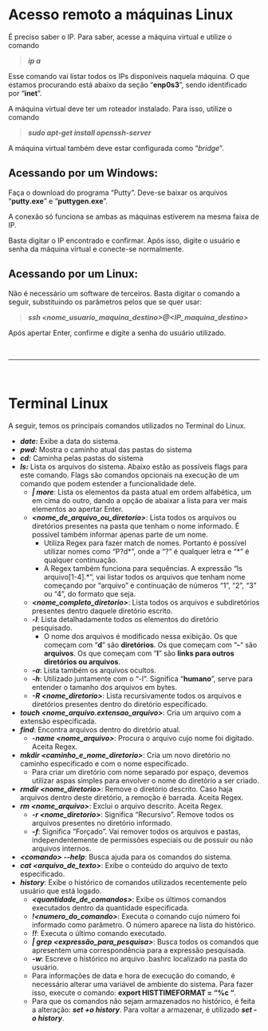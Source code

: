 # **Acesso remoto a máquinas Linux**

É preciso saber o IP. Para saber, acesse a máquina virtual e utilize o comando

> ***ip a***

Esse comando vai listar todos os IPs disponíveis naquela máquina. O que estamos procurando está abaixo da seção “**enp0s3**”, sendo identificado por “**inet**”.

A máquina virtual deve ter um roteador instalado. Para isso, utilize o comando

> ***sudo apt-get install openssh-server***

A máquina virtual também deve estar configurada como “*bridge*”.

## **Acessando por um Windows:**

Faça o download do programa “Putty”. Deve-se baixar os arquivos “**putty.exe**” e “**puttygen.exe**”.

A conexão só funciona se ambas as máquinas estiverem na mesma faixa de IP.

Basta digitar o IP encontrado e confirmar. Após isso, digite o usuário e senha da máquina virtual e conecte-se normalmente.

## **Acessando por um Linux:**

Não é necessário um software de terceiros. Basta digitar o comando a seguir, substituindo os parâmetros pelos que se quer usar:

> ***ssh <nome_usuario_maquina_destino>@<IP_maquina_destino>***

Após apertar Enter, confirme e digite a senha do usuário utilizado. 

<br/>

---

<br/>

# **Terminal Linux**
A seguir, temos os principais comandos utilizados no Terminal do Linux.
- ***date:*** Exibe a data do sistema.
- ***pwd:*** Mostra o caminho atual das pastas do sistema
- ***cd:*** Caminha pelas pastas do sistema
- ***ls:*** Lista os arquivos do sistema. Abaixo estão as possíveis flags para este comando. Flags são comandos opcionais na execução de um comando que podem estender a funcionalidade dele.
    - ***| more***: Lista os elementos da pasta atual em ordem alfabética, um em cima do outro, dando a opção de abaixar a lista para ver mais elementos ao apertar Enter.
    - ***<nome_de_arquivo_ou_diretorio>***: Lista todos os arquivos ou diretórios presentes na pasta que tenham o nome informado. É possível também informar apenas parte de um nome.
        - Utiliza Regex para fazer match de nomes. Portanto é possível utilizar nomes como “P?d*”, onde a “?” é qualquer letra e “*” é qualquer continuação.
        - A Regex também funciona para sequências. A expressão “ls arquivo[1-4].*”, vai listar todos os arquivos que tenham nome começando por “arquivo” e continuação de números “1”, “2”, “3” ou “4”, do formato que seja.
    - ***<nome_completo_diretorio>***: Lista todos os arquivos e subdiretórios presentes dentro daquele diretório escrito.
    - ***-l***: Lista detalhadamente todos os elementos do diretório pesquisado.
        - O nome dos arquivos é modificado nessa exibição. Os que começam com “**d**” são **diretórios**. Os que começam com “**-**“ são **arquivos**. Os que começam com “**l**” são **links para outros diretórios ou arquivos**.
    - ***-a***: Lista também os arquivos ocultos.
    - ***-h***: Utilizado juntamente com o “-l”. Significa “**humano**”, serve para entender o tamanho dos arquivos em bytes.
    - ***-R <nome_diretorio>***: Lista recursivamente todos os arquivos e diretórios presentes dentro do diretório especificado.
- ***touch <nome_arquivo.extensao_arquivo>***: Cria um arquivo com a extensão especificada.
- ***find***: Encontra arquivos dentro do diretório atual.
    - ***-name <nome_arquivo>***: Procura o arquivo cujo nome foi digitado. Aceita Regex.
- ***mkdir <caminho_e_nome_diretorio>***: Cria um novo diretório no caminho especificado e com o nome especificado.
    - Para criar um diretório com nome separado por espaço, devemos utilizar aspas simples para envolver o nome do diretório a ser criado.
- ***rmdir <nome_diretorio>***: Remove o diretório descrito. Caso haja arquivos dentro deste diretório, a remoção é barrada. Aceita Regex.
- ***rm <nome_arquivo>***: Exclui o arquivo descrito. Aceita Regex.
    - ***-r <nome_diretorio>***: Significa “Recursivo”. Remove todos os arquivos presentes no diretório informado.
    - ***-f***: Significa “Forçado”. Vai remover todos os arquivos e pastas, independentemente de permissões especiais ou de possuir ou não arquivos internos.
- ***\<comando\> --help***: Busca ajuda para os comandos do sistema.
- ***cat <arquivo_de_texto>***: Exibe o conteúdo do arquivo de texto especificado.
- ***history***: Exibe o histórico de comandos utilizados recentemente pelo usuário que está logado.
    - ***<quantidade_de_comandos>***: Exibe os últimos comandos executados dentro da quantidade especificada.
    - ***!<numero_do_comando>***: Executa o comando cujo número foi informado como parâmetro. O número aparece na lista do histórico.
    - ***!!***: Executa o último comando executado.
    - ***| grep <expressão_para_pesquisa>***: Busca todos os comandos que apresentem uma correspondência para a expressão pesquisada.
    - ***-w***: Escreve o histórico no arquivo .bashrc localizado na pasta do usuário.
    - Para informações de data e hora de execução do comando, é necessário alterar uma variável de ambiente do sistema. Para fazer isso, execute o comando: **export HISTTIMEFORMAT = “%c “**.
    - Para que os comandos não sejam armazenados no histórico, é feita a alteração: ***set +o history***. Para voltar a armazenar, é utilizado ***set -o history***.
